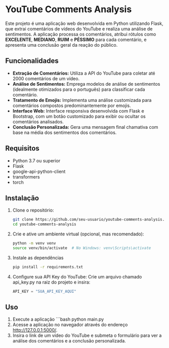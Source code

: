 # YouTube Comments Analysis

Este projeto é uma aplicação web desenvolvida em Python utilizando Flask, que extrai comentários de vídeos do YouTube e realiza uma análise de sentimentos. A aplicação processa os comentários, atribui rótulos como **EXCELENTE**, **MEDIANO**, **RUIM** e **PÉSSIMO** para cada comentário, e apresenta uma conclusão geral da reação do público.

## Funcionalidades

- **Extração de Comentários:** Utiliza a API do YouTube para coletar até 2000 comentários de um vídeo.
- **Análise de Sentimentos:** Emprega modelos de análise de sentimentos (idealmente otimizados para o português) para classificar cada comentário.
- **Tratamento de Emojis:** Implementa uma análise customizada para comentários compostos predominantemente por emojis.
- **Interface Web:** Interface responsiva desenvolvida com Flask e Bootstrap, com um botão customizado para exibir ou ocultar os comentários analisados.
- **Conclusão Personalizada:** Gera uma mensagem final chamativa com base na média dos sentimentos dos comentários.

## Requisitos

- Python 3.7 ou superior
- Flask
- google-api-python-client
- transformers
- torch

## Instalação

1. Clone o repositório:
   ```bash
   git clone https://github.com/seu-usuario/youtube-comments-analysis.git
   cd youtube-comments-analysis
2. Crie e ative um ambiente virtual (opcional, mas recomendado):
   ```bash
   python -m venv venv
   source venv/bin/activate  # No Windows: venv\Scripts\activate
3. Instale as dependências
   ```bash
   pip install -r requirements.txt
4. Configure sua API Key do YouTube:
   Crie um arquivo chamado api_key.py na raiz do projeto e insira:
   ```python
   API_KEY = "SUA_API_KEY_AQUI"

## Uso
1. Execute a aplicação
   ´´´bash
   python main.py
2. Acesse a aplicação no navegador através do endereço http://127.0.0.1:5000/.
3. Insira o link de um vídeo do YouTube e submeta o formulário para ver a análise dos comentários e a conclusão personalizada.